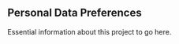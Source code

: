 Personal Data Preferences
-------------------------

Essential information about this project to go here.
